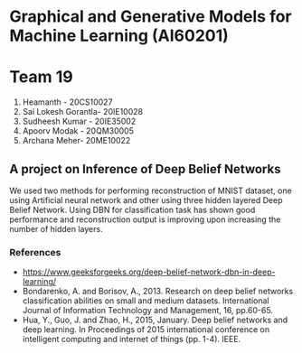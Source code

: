 # Graphical and Generative Models for Machine Learning (AI60201)

# Team 19
1. Heamanth - 20CS10027​
2. Sai Lokesh Gorantla- 20IE10028​
3. Sudheesh Kumar - 20IE35002
4. Apoorv Modak - 20QM30005​
5. Archana Meher- 20ME10022​

## A project on Inference of Deep Belief Networks
We used two methods for performing reconstruction of MNIST dataset, one using Artificial neural network and other using three hidden layered Deep Belief Network. Using DBN for classification task has shown good performance and reconstruction output is improving upon increasing the number of hidden layers.

### References
- https://www.geeksforgeeks.org/deep-belief-network-dbn-in-deep-learning/
- Bondarenko, A. and Borisov, A., 2013. Research on deep belief networks classification abilities on small and medium datasets. International Journal of Information Technology and Management, 16, pp.60-65.
- Hua, Y., Guo, J. and Zhao, H., 2015, January. Deep belief networks and deep learning. In Proceedings of 2015 international conference on intelligent computing and internet of things (pp. 1-4). IEEE.
